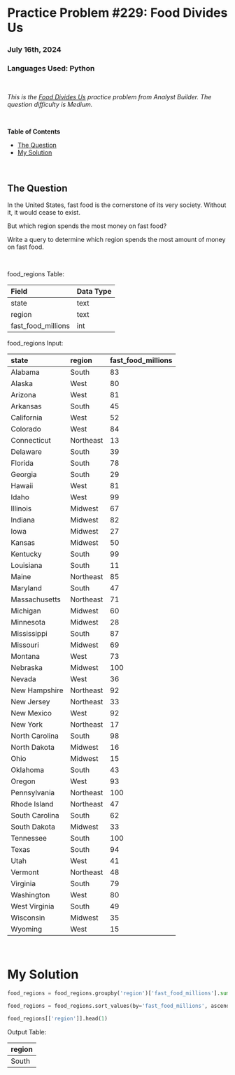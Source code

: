 # **Practice Problem #229: Food Divides Us**
### July 16th, 2024
### Languages Used: Python

<br>

*This is the [Food Divides Us](https://www.analystbuilder.com/questions/food-divides-us-GvhLL) practice problem from Analyst Builder. The question difficulty is Medium.*

<br>

**Table of Contents**

-   [The Question](#the-question)
-   [My Solution](#my-solution)
  
<br>

## The Question

In the United States, fast food is the cornerstone of its very society. Without it, it would cease to exist.

But which region spends the most money on fast food?

Write a query to determine which region spends the most amount of money on fast food.

<br>

food_regions Table:

| Field              | Data Type |
| :----------------- | :-------- |
| state              | text      |
| region             | text      |
| fast_food_millions | int       |

food_regions Input:

| state          | region    | fast_food_millions |
| :------------- | :-------- | :----------------- |
| Alabama        | South     | 83                 |
| Alaska         | West      | 80                 |
| Arizona        | West      | 81                 |
| Arkansas       | South     | 45                 |
| California     | West      | 52                 |
| Colorado       | West      | 84                 |
| Connecticut    | Northeast | 13                 |
| Delaware       | South     | 39                 |
| Florida        | South     | 78                 |
| Georgia        | South     | 29                 |
| Hawaii         | West      | 81                 |
| Idaho          | West      | 99                 |
| Illinois       | Midwest   | 67                 |
| Indiana        | Midwest   | 82                 |
| Iowa           | Midwest   | 27                 |
| Kansas         | Midwest   | 50                 |
| Kentucky       | South     | 99                 |
| Louisiana      | South     | 11                 |
| Maine          | Northeast | 85                 |
| Maryland       | South     | 47                 |
| Massachusetts  | Northeast | 71                 |
| Michigan       | Midwest   | 60                 |
| Minnesota      | Midwest   | 28                 |
| Mississippi    | South     | 87                 |
| Missouri       | Midwest   | 69                 |
| Montana        | West      | 73                 |
| Nebraska       | Midwest   | 100                |
| Nevada         | West      | 36                 |
| New Hampshire  | Northeast | 92                 |
| New Jersey     | Northeast | 33                 |
| New Mexico     | West      | 92                 |
| New York       | Northeast | 17                 |
| North Carolina | South     | 98                 |
| North Dakota   | Midwest   | 16                 |
| Ohio           | Midwest   | 15                 |
| Oklahoma       | South     | 43                 |
| Oregon         | West      | 93                 |
| Pennsylvania   | Northeast | 100                |
| Rhode Island   | Northeast | 47                 |
| South Carolina | South     | 62                 |
| South Dakota   | Midwest   | 33                 |
| Tennessee      | South     | 100                |
| Texas          | South     | 94                 |
| Utah           | West      | 41                 |
| Vermont        | Northeast | 48                 |
| Virginia       | South     | 79                 |
| Washington     | West      | 80                 |
| West Virginia  | South     | 49                 |
| Wisconsin      | Midwest   | 35                 |
| Wyoming        | West      | 15                 |


<br>

# My Solution

``` Python
food_regions = food_regions.groupby('region')['fast_food_millions'].sum().reset_index()

food_regions = food_regions.sort_values(by='fast_food_millions', ascending=False)

food_regions[['region']].head(1)
```

Output Table:

| region |
| :----- |
| South  |
